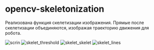 # opencv-skeletonization
Реализована функция скелетизации изображения. Прямые после скелетизации объединяются, изображая траекторию движения для робота.


![scrin](https://user-images.githubusercontent.com/113906772/202530332-2809829c-9a38-4271-998e-5966971c882a.jpg)
![skelet_threshold](https://user-images.githubusercontent.com/113906772/202530368-c29c1f9c-03e1-4e4d-b2d1-a805361f0e33.png)
![skelet_skelet](https://user-images.githubusercontent.com/113906772/202530372-71ad67cf-23a0-4670-a9e5-b2d0a4c48007.png)
![skelet_lines](https://user-images.githubusercontent.com/113906772/202530377-2bc93474-8233-4d43-b36a-41456e2c8fdc.png)
